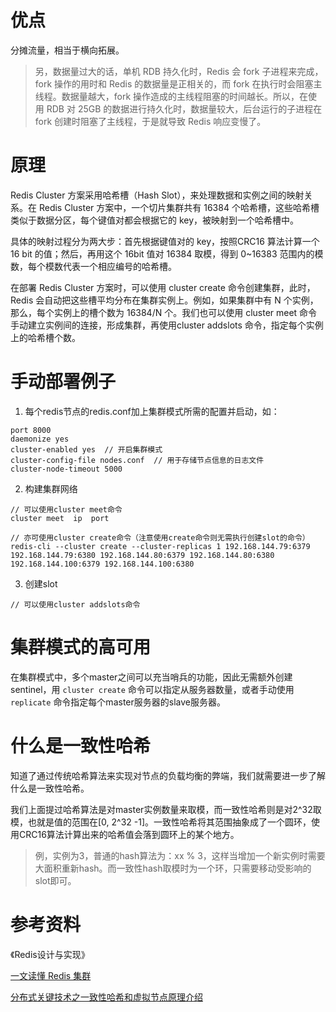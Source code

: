 # 优点
分摊流量，相当于横向拓展。
> 另，数据量过大的话，单机 RDB 持久化时，Redis 会 fork 子进程来完成，fork 操作的用时和 Redis 的数据量是正相关的，而 fork 在执行时会阻塞主线程。数据量越大，fork 操作造成的主线程阻塞的时间越长。所以，在使用 RDB 对 25GB 的数据进行持久化时，数据量较大，后台运行的子进程在 fork 创建时阻塞了主线程，于是就导致 Redis 响应变慢了。

# 原理
Redis Cluster 方案采用哈希槽（Hash Slot），来处理数据和实例之间的映射关系。在 Redis Cluster 方案中，一个切片集群共有 16384 个哈希槽，这些哈希槽类似于数据分区，每个键值对都会根据它的 key，被映射到一个哈希槽中。

具体的映射过程分为两大步：首先根据键值对的 key，按照CRC16 算法计算一个 16 bit 的值；然后，再用这个 16bit 值对 16384 取模，得到 0~16383 范围内的模数，每个模数代表一个相应编号的哈希槽。

在部署 Redis Cluster 方案时，可以使用 cluster create 命令创建集群，此时，Redis 会自动把这些槽平均分布在集群实例上。例如，如果集群中有 N 个实例，那么，每个实例上的槽个数为 16384/N 个。我们也可以使用 cluster meet 命令手动建立实例间的连接，形成集群，再使用cluster addslots 命令，指定每个实例上的哈希槽个数。

# 手动部署例子
1. 每个redis节点的redis.conf加上集群模式所需的配置并启动，如：
```
port 8000
daemonize yes
cluster-enabled yes  // 开启集群模式
cluster-config-file nodes.conf  // 用于存储节点信息的日志文件
cluster-node-timeout 5000
```

2. 构建集群网络
```
// 可以使用cluster meet命令
cluster meet  ip  port

// 亦可使用cluster create命令（注意使用create命令则无需执行创建slot的命令）
redis-cli --cluster create --cluster-replicas 1 192.168.144.79:6379 192.168.144.79:6380 192.168.144.80:6379 192.168.144.80:6380 192.168.144.100:6379 192.168.144.100:6380
```

3. 创建slot
```
// 可以使用cluster addslots命令
```

# 集群模式的高可用
在集群模式中，多个master之间可以充当哨兵的功能，因此无需额外创建sentinel，用 <code>cluster create</code> 命令可以指定从服务器数量，或者手动使用 <code>replicate</code> 命令指定每个master服务器的slave服务器。


# 什么是一致性哈希
知道了通过传统哈希算法来实现对节点的负载均衡的弊端，我们就需要进一步了解什么是一致性哈希。

我们上面提过哈希算法是对master实例数量来取模，而一致性哈希则是对2^32取模，也就是值的范围在[0, 2^32 -1]。一致性哈希将其范围抽象成了一个圆环，使用CRC16算法计算出来的哈希值会落到圆环上的某个地方。
> 例，实例为3，普通的hash算法为：xx % 3，这样当增加一个新实例时需要大面积重新hash。而一致性hash取模时为一个环，只需要移动受影响的slot即可。


# 参考资料
《Redis设计与实现》

[一文读懂 Redis 集群](https://cloud.tencent.com/developer/article/1592432)

[分布式关键技术之一致性哈希和虚拟节点原理介绍](https://baijiahao.baidu.com/s?id=1734276607215305549&wfr=spider&for=pc)